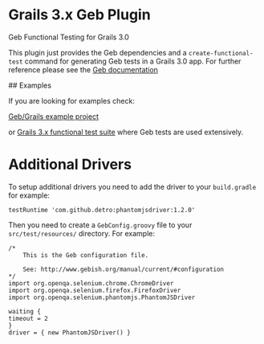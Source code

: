 Grails 3.x Geb Plugin
===

Geb Functional Testing for Grails 3.0


This plugin just provides the Geb dependencies and a `create-functional-test` command for generating Geb tests in a Grails 3.0 app. For further reference please see the [Geb documentation](http://www.gebish.org)

## Examples

If you are looking for examples check:

[Geb/Grails example project](https://github.com/grails-samples/geb-example-grails)

or [Grails 3.x functional test suite](https://github.com/grails/grails3-functional-tests) where Geb tests are used extensively.

Additional Drivers
=======

To setup additional drivers you need to add the driver to your `build.gradle` for example:

    testRuntime 'com.github.detro:phantomjsdriver:1.2.0'
   
Then you need to create a `GebConfig.groovy` file to your `src/test/resources/` directory. For example:

	/*
		This is the Geb configuration file.

		See: http://www.gebish.org/manual/current/#configuration
	*/
	import org.openqa.selenium.chrome.ChromeDriver
	import org.openqa.selenium.firefox.FirefoxDriver
	import org.openqa.selenium.phantomjs.PhantomJSDriver

	waiting {
	timeout = 2
	}
	driver = { new PhantomJSDriver() }


